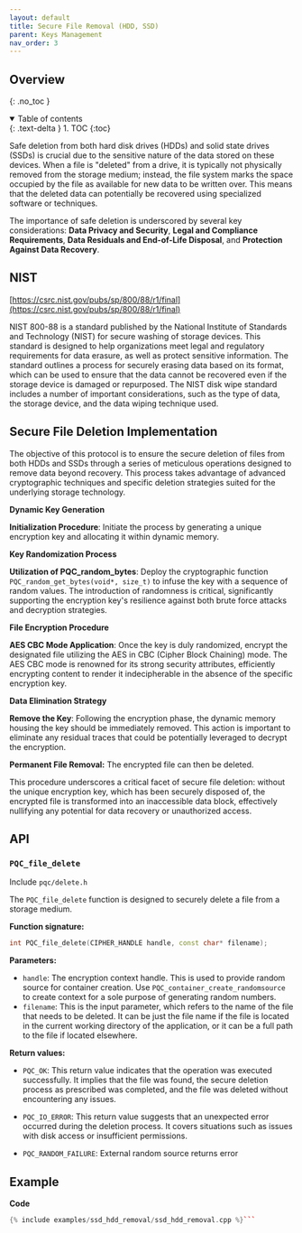 ```yaml
---
layout: default
title: Secure File Removal (HDD, SSD)
parent: Keys Management
nav_order: 3
---
```


Overview
--------
{: .no_toc }

<details open markdown="block">
  <summary>
    Table of contents
  </summary>
  {: .text-delta }
1. TOC
{:toc}
</details>

Safe deletion from both hard disk drives (HDDs) and solid state drives (SSDs) is crucial due to the sensitive nature of the data stored on these devices. When a file is "deleted" from a drive, it is typically not physically removed from the storage medium; instead, the file system marks the space occupied by the file as available for new data to be written over. This means that the deleted data can potentially be recovered using specialized software or techniques.

The importance of safe deletion is underscored by several key considerations: **Data Privacy and Security**, **Legal and Compliance Requirements**, **Data Residuals and End-of-Life Disposal**, and **Protection Against Data Recovery**.

NIST
----

[https://csrc.nist.gov/pubs/sp/800/88/r1/final](https://csrc.nist.gov/pubs/sp/800/88/r1/final)

NIST 800-88 is a standard published by the National Institute of Standards and Technology (NIST) for secure washing of storage devices. This standard is designed to help organizations meet legal and regulatory requirements for data erasure, as well as protect sensitive information. The standard outlines a process for securely erasing data based on its format, which can be used to ensure that the data cannot be recovered even if the storage device is damaged or repurposed. The NIST disk wipe standard includes a number of important considerations, such as the type of data, the storage device, and the data wiping technique used.

Secure File Deletion Implementation
-----------------------------------

The objective of this protocol is to ensure the secure deletion of files from both HDDs and SSDs through a series of meticulous operations designed to remove data beyond recovery. This process takes advantage of advanced cryptographic techniques and specific deletion strategies suited for the underlying storage technology.

**Dynamic Key Generation**

**Initialization Procedure**: Initiate the process by generating a unique encryption key and allocating it within dynamic memory.

**Key Randomization Process**

**Utilization of PQC\_random_bytes**: Deploy the cryptographic function `PQC_random_get_bytes(void*, size_t)` to infuse the key with a sequence of random values. The introduction of randomness is critical, significantly supporting the encryption key's resilience against both brute force attacks and decryption strategies.

**File Encryption Procedure**

**AES CBC Mode Application**: Once the key is duly randomized, encrypt the designated file utilizing the AES in CBC (Cipher Block Chaining) mode. The AES CBC mode is renowned for its strong security attributes, efficiently encrypting content to render it indecipherable in the absence of the specific encryption key.

**Data Elimination Strategy**

**Remove the Key**: Following the encryption phase, the dynamic memory housing the key should be immediately removed. This action is important to eliminate any residual traces that could be potentially leveraged to decrypt the encryption.

**Permanent File Removal:** The encrypted file can then be deleted.

  
This procedure underscores a critical facet of secure file deletion: without the unique encryption key, which has been securely disposed of, the encrypted file is transformed into an inaccessible data block, effectively nullifying any potential for data recovery or unauthorized access.

API
----
### `PQC_file_delete`

Include `pqc/delete.h`

The `PQC_file_delete` function is designed to securely delete a file from a storage medium.

**Function signature:**

```cpp
int PQC_file_delete(CIPHER_HANDLE handle, const char* filename);
```

**Parameters:**
* `handle`: The encryption context handle. This is used to provide random source for container creation. Use `PQC_container_create_randomsource` to create context for a sole purpose of generating random numbers.
*   `filename`: This is the input parameter, which refers to the name of the file that needs to be deleted. It can be just the file name if the file is located in the current working directory of the application, or it can be a full path to the file if located elsewhere.
    

**Return values:**

*   `PQC_OK`: This return value indicates that the operation was executed successfully. It implies that the file was found, the secure deletion process as prescribed was completed, and the file was deleted without encountering any issues.
    
*   `PQC_IO_ERROR`: This return value suggests that an unexpected error occurred during the deletion process. It covers situations such as issues with disk access or insufficient permissions.

*	`PQC_RANDOM_FAILURE`: External random source returns error 

Example
---------

**Code**

```cpp
{% include examples/ssd_hdd_removal/ssd_hdd_removal.cpp %}```
